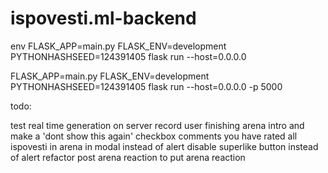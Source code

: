 # ispovesti.ml-backend

env FLASK_APP=main.py FLASK_ENV=development PYTHONHASHSEED=124391405 flask run --host=0.0.0.0

FLASK_APP=main.py FLASK_ENV=development PYTHONHASHSEED=124391405 flask run --host=0.0.0.0 -p 5000

todo:

test real time generation on server
record user finishing arena intro and make a 'dont show this again' checkbox
comments
you have rated all ispovesti in arena in modal instead of alert
disable superlike button instead of alert
refactor post arena reaction to put arena reaction
